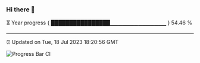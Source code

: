 ### Hi there 👋

⏳ Year progress { ████████████████▁▁▁▁▁▁▁▁▁▁▁▁▁▁ } 54.46 %

---

⏰ Updated on Tue, 18 Jul 2023 18:20:56 GMT

![Progress Bar CI](https://github.com/liununu/liununu/workflows/Progress%20Bar%20CI/badge.svg)
